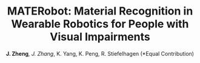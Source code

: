 ---
title: "MATERobot: Material Recognition in Wearable Robotics for People with Visual Impairments"
author: '<b>J. Zheng</b>*, J. Zhang*, K. Yang, K. Peng, R. Stiefelhagen (*Equal Contribution)'
venue: 'preprint: arXiv'
github: 'https://github.com/JunweiZheng93/MATERobot'
paperurl: 'https://arxiv.org/pdf/2302.14595.pdf'
homepage: 'https://junweizheng93.github.io/publications/MATERobot/MATERobot.html'
---